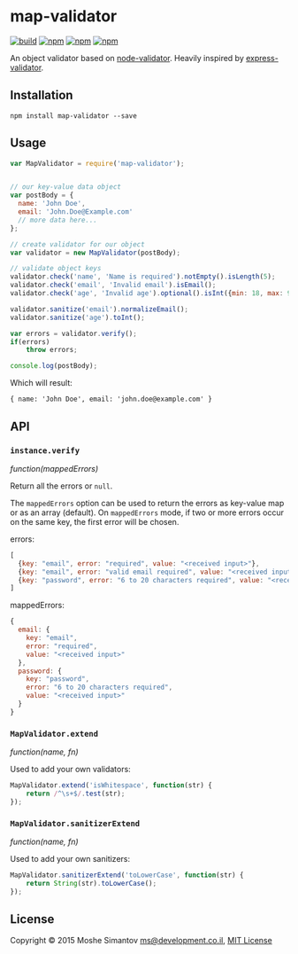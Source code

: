 # map-validator

[![build](https://img.shields.io/travis/moshest/map-validator.svg)](https://travis-ci.org/moshest/map-validator)
[![npm](https://img.shields.io/npm/v/map-validator.svg)](https://npmjs.org/package/map-validator)
[![npm](https://img.shields.io/npm/dm/map-validator.svg)](https://npmjs.org/package/map-validator)
[![npm](https://img.shields.io/npm/l/map-validator.svg)](https://github.com/moshest/map-validator/blob/master/LICENSE)


An object validator based on [node-validator](https://github.com/chriso/validator.js).
 Heavily inspired by [express-validator](https://github.com/ctavan/express-validator).

## Installation

```
npm install map-validator --save
```

## Usage

```javascript
var MapValidator = require('map-validator');


// our key-value data object
var postBody = {
  name: 'John Doe',
  email: 'John.Doe@Example.com'
  // more data here...
};

// create validator for our object
var validator = new MapValidator(postBody);

// validate object keys
validator.check('name', 'Name is required').notEmpty().isLength(5);
validator.check('email', 'Invalid email').isEmail();
validator.check('age', 'Invalid age').optional().isInt({min: 18, max: 99});

validator.sanitize('email').normalizeEmail();
validator.sanitize('age').toInt();

var errors = validator.verify();
if(errors)
	throw errors;

console.log(postBody);
```

Which will result:

```
{ name: 'John Doe', email: 'john.doe@example.com' }
```

## API

### `instance.verify`
_function(mappedErrors)_

Return all the errors or `null`.

The `mappedErrors` option can be used to return the errors as key-value map or 
as an array (default). On `mappedErrors` mode, if two or more errors occur on the
same key, the first error will be chosen.

errors:

```javascript
[
  {key: "email", error: "required", value: "<received input>"},
  {key: "email", error: "valid email required", value: "<received input>"},
  {key: "password", error: "6 to 20 characters required", value: "<received input>"}
]
```

mappedErrors:

```javascript
{
  email: {
    key: "email",
    error: "required",
    value: "<received input>"
  },
  password: {
    key: "password",
    error: "6 to 20 characters required",
    value: "<received input>"
  }
}
```

### `MapValidator.extend`
_function(name, fn)_

Used to add your own validators:

```javascript
MapValidator.extend('isWhitespace', function(str) {
    return /^\s+$/.test(str);
});
```

### `MapValidator.sanitizerExtend`
_function(name, fn)_

Used to add your own sanitizers:

```javascript
MapValidator.sanitizerExtend('toLowerCase', function(str) {
    return String(str).toLowerCase();
});
```

## License

Copyright &copy; 2015 Moshe Simantov <ms@development.co.il>, 
[MIT License](map-validator/blob/master/LICENSE)

